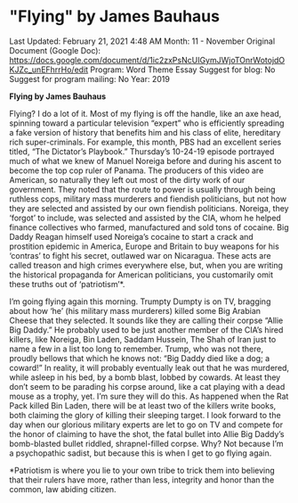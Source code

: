 # "Flying" by James Bauhaus

Last Updated: February 21, 2021 4:48 AM
Month: 11 - November
Original Document (Google Doc): https://docs.google.com/document/d/1ic2zxPsNcUIGymJWjoTOnrWotojdOKJZc_unEFhrrHo/edit
Program: Word Theme Essay
Suggest for blog: No
Suggest for program mailing: No
Year: 2019

**Flying by James Bauhaus**

Flying? I do a lot of it. Most of my flying is off the handle, like an axe head, spinning toward a particular television “expert” who is efficiently spreading a fake version of history that benefits him and his class of elite, hereditary rich super-criminals. For example, this month, PBS had an excellent series titled, “The Dictator’s Playbook.” Thursday’s 10-24-19 episode portrayed much of what we knew of Manuel Noreiga before and during his ascent to become the top cop ruler of Panama. The producers of this video are American, so naturally they left out most of the dirty work of our government. They noted that the route to power is usually through being ruthless cops, military mass murderers and fiendish politicians, but not how they are selected and assisted by our own fiendish politicians. Noreiga, they ‘forgot’ to include, was selected and assisted by the CIA, whom he helped finance collectives who farmed, manufactured and sold tons of cocaine. Big Daddy Reagan himself used Noreiga’s cocaine to start a crack and prostition epidemic in America, Europe and Britain to buy weapons for his ‘contras’ to fight his secret, outlawed war on Nicaragua. These acts are called treason and high crimes everywhere else, but, when you are writing the historical propaganda for American politicians, you customarily omit these truths out of ‘patriotism’*.

I’m going flying again this morning. Trumpty Dumpty is on TV, bragging about how ‘he’ (his military mass murderers) killed some Big Arabian Cheese that they selected. It sounds like they are calling their corpse “Allie Big Daddy.” He probably used to be just another member of the CIA’s hired killers, like Noreiga, Bin Laden, Saddam Hussein, The Shah of Iran just to name a few in a list too long to remember. Trump, who was not there, proudly bellows that which he knows not: “Big Daddy died like a dog; a coward!” In reality, it will probably eventually leak out that he was murdered, while asleep in his bed, by a bomb blast, lobbed by cowards. At least they don’t seem to be parading his corpse around, like a cat playing with a dead mouse as a trophy, yet. I’m sure they will do this. As happened when the Rat Pack killed Bin Laden, there will be at least two of the killers write books, both claiming the glory of killing their sleeping target. I look forward to the day when our glorious military experts are let to go on TV and compete for the honor of claiming to have the shot, the fatal bullet into Allie Big Daddy’s bomb-blasted bullet riddled, shrapnel-filled corpse. Why? Not because I’m a psychopathic sadist, but because this is when I get to go flying again.

*Patriotism is where you lie to your own tribe to trick them into believing that their rulers have more, rather than less, integrity and honor than the common, law abiding citizen.